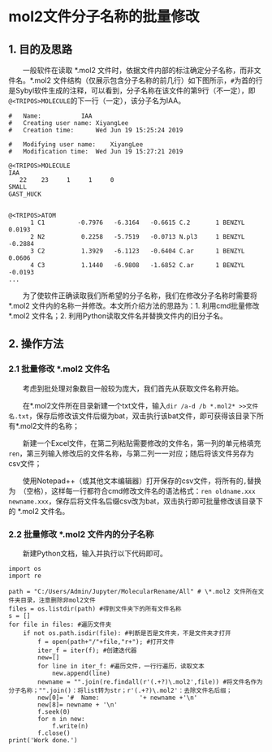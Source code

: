 # mol2文件分子名称的批量修改

## 1. 目的及思路

&#8194;&#8194;&#8195;一般软件在读取 \*.mol2 文件时，依据文件内部的标注确定分子名称，而非文件名。\*.mol2 文件结构（仅展示包含分子名称的前几行）如下图所示，`#`为首的行是Sybyl软件生成的注释，可以看到，分子名称在该文件的第9行（不一定），即`@<TRIPOS>MOLECULE`的下一行（一定），该分子名为IAA。

```
#	Name:			IAA
#	Creating user name:	XiyangLee
#	Creation time:		Wed Jun 19 15:25:24 2019

#	Modifying user name:	XiyangLee
#	Modification time:	Wed Jun 19 15:27:21 2019

@<TRIPOS>MOLECULE
IAA
   22    23     1     1     0
SMALL
GAST_HUCK


@<TRIPOS>ATOM
      1 C1         -0.7976   -6.3164   -0.6615 C.2       1 BENZYL      0.0193 
      2 N2          0.2258   -5.7519   -0.0713 N.pl3     1 BENZYL     -0.2884 
      3 C2          1.3929   -6.1123   -0.6404 C.ar      1 BENZYL      0.0606 
      4 C3          1.1440   -6.9808   -1.6852 C.ar      1 BENZYL     -0.0193 
...
```

&#8195;&#8195;为了使软件正确读取我们所希望的分子名称，我们在修改分子名称时需要将 \*.mol2 文件内的名称一并修改。本文所介绍方法的思路为：1. 利用cmd批量修改 \*.mol2 文件名；2. 利用Python读取文件名并替换文件内的旧分子名。

## 2. 操作方法

### 2.1 批量修改 \*.mol2 文件名

&#8195;&#8195;考虑到批处理对象数目一般较为庞大，我们首先从获取文件名称开始。

&#8195;&#8195;在\*.mol2文件所在目录新建一个txt文件，输入`dir /a-d /b *.mol2* >>文件名.txt`，保存后修改该文件后缀为bat，双击执行该bat文件，即可获得该目录下所有\*.mol2文件的名称；

&#8195;&#8195;新建一个Excel文件，在第二列粘贴需要修改的文件名，第一列的单元格填充`ren`，第三列输入修改后的文件名称，与第二列一一对应；随后将该文件另存为csv文件；

&#8195;&#8195;使用Notepad++（或其他文本编辑器）打开保存的csv文件，将所有的`,`替换为` `（空格），这样每一行都符合cmd修改文件名的语法格式：`ren oldname.xxx newname.xxx`，保存后将文件名后缀csv改为bat，双击执行即可批量修改该目录下的 \*.mol2 文件名。

### 2.2 批量修改 \*.mol2 文件内的分子名称

&#8195;&#8195;新建Python文档，输入并执行以下代码即可。

```
import os
import re

path = "C:/Users/Admin/Jupyter/MolecularRename/All" # \*.mol2 文件所在文件夹目录，注意删除非mol2文件
files = os.listdir(path) #得到文件夹下的所有文件名称
s = []
for file in files: #遍历文件夹
    if not os.path.isdir(file): #判断是否是文件夹，不是文件夹才打开
        f = open(path+"/"+file,"r+"); #打开文件
        iter_f = iter(f); #创建迭代器
        new=[]
        for line in iter_f: #遍历文件，一行行遍历，读取文本
            new.append(line)
        newname = "".join(re.findall(r'(.+?)\.mol2',file)) #将文件名作为分子名称；"".join()：将list转为str；r'(.+?)\.mol2'：去除文件名后缀；
        new[0]= '#	Name:			'+ newname +'\n'
        new[8]= newname + '\n'
        f.seek(0)
        for n in new:
            f.write(n)
        f.close()
print('Work done.')
```